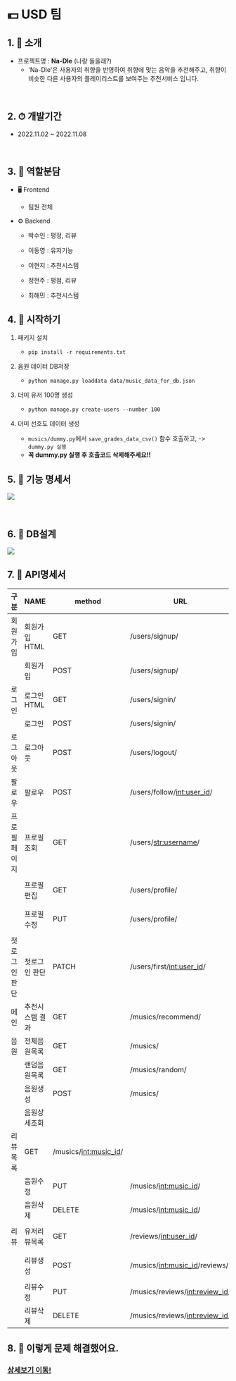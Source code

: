 #  💵 USD 팀

## 1. 👏 소개
- 프로젝트명 : **Na-Dle** (나랑 들을래?)
  - 'Na-Dle'은 사용자의 취향을 반영하여 취향에 맞는 음악을 추천해주고, 취향이 비슷한 다른 사용자의 플레이리스트를 보여주는 추천서비스 입니다.

<br>

## 2. ⏱︎ 개발기간
- 2022.11.02 ~ 2022.11.08

<br>

## 3. 🦕 역할분담

- 🖥 Frontend
  - 팀원 전체

- ⚙ Backend 
  - 박수인 : 평정, 리뷰
  
  - 이동영 : 유저기능
  
  - 이현지 : 추천시스템
  
  - 정현주 : 평점, 리뷰
  
  - 최해민 : 추천시스템

## 4. 🌌 시작하기

1. 패키지 설치
    - `pip install -r requirements.txt`

2. 음원 데이터 DB저장
    - `python manage.py loaddata data/music_data_for_db.json`

3. 더미 유저 100명 생성
    - `python manage.py create-users --number 100`

4. 더미 선호도 데이터 생성
    - `musics/dummy.py`에서 `save_grades_data_csv()` 함수 호출하고, -> `dummy.py 실행`
    - **꼭 dummy.py 실행 후 호출코드 삭제해주세요!!**

## 5. 📂 기능 명세서

![](https://velog.velcdn.com/images/haeminchoi2/post/3477fd26-c395-4050-b9b9-8426b49ee16d/image.png)


<br>

## 6. 📗 DB설계

![](https://velog.velcdn.com/images/haeminchoi2/post/49400507-c337-4c45-9a06-dd2e6e825d9b/image.png)

## 7. 📕 API명세서

| 구분 | NAME | method | URL | request | response |
| --- | --- | --- | --- | --- | --- |
| 회원가입 | 회원가입HTML | GET | /users/signup/ |  | 회원가입 html |
|  | 회원가입 | POST | /users/signup/ | { ”fullname”:fullname, ”username”:username, ”password”:password } | redirect(”users/signin.html/”) |
| 로그인 | 로그인HTML | GET | /users/signin/ |  | 로그인 html |
|  | 로그인 | POST | /users/signin/ | { ”username”:username, “password”:password } | redirect(”users/first_like.html/”) |
| 로그아웃 | 로그아웃 | POST | /users/logout/ |  | redirect(”users/first_like.html/”) |
| 팔로우 | 팔로우 | POST | /users/follow/<int:user_id>/ | { “follow” } |  |
| 프로필페이지 | 프로필조회 | GET | /users/<str:username>/ |  | { ”id”:id, “my_reviews”:[review Object, music Object], “follower”:[follower Object], “follow”:[follow Object], “last_login”: last_login, “username”:username, “password”:password, “fullname”:fullname, “email”:email, “profile_image”:profile_image, “is_active”:is_active, “is_admin”: is_admin } |
|  | 프로필편집 | GET | /users/profile/ | 로그인 유저 | { ”username”:username, “password”:password,”profile_image”:profile_image,”email”:email, ”fullname”:fullname } |
|  | 프로필수정 | PUT | /users/profile/ | { ”username”:username, “password”:password,”profile_image”:profile_image,”email”:email, ”fullname”:fullname } |  |
| 첫로그인 판단 | 첫로그인 판단 | PATCH | /users/first/<int:user_id>/ | { “is_admin” } |  |
| 메인 | 추천시스템 결과 | GET | /musics/recommend/ |  | { "musics": [music Object] ,"recommend_musics": [music Object],"recommend_users": [User Object] } |
| 음원 | 전체음원목록 | GET | /musics/ |  | {"id": id, "avg_grade": avg_grade, "title": title, "image": image, "artist": artist," album": album, "track_id": track_id } |
|  | 랜덤음원목록 | GET | /musics/random/ | {”limit”: limit} | {"id": id, "avg_grade": avg_grade, "title": title, "image": image, "artist": artist," album": album, "track_id": track_id } |
|  | 음원생성 | POST | /musics/ | {”title”:title, ”image”:image, ”artist”:artist, ”album”:album } |  |
|  | 음원상세조회
리뷰목록 | GET | /musics/<int:music_id>/ |  | {"id": id, "avg_grade": avg_grade, "title": title, "image": image, "artist": artist," album": album, "track_id": track_id, “reviews”:[Review Object] } |
|  | 음원수정 | PUT | /musics/<int:music_id>/ | {”title”:title, ”image”:image, ”artist”:artist, ”album”:album } |  |
|  | 음원삭제 | DELETE | /musics/<int:music_id>/ |  |  |
| 리뷰 | 유저리뷰목록 | GET | /reviews/<int:user_id>/ |  | {"id": id, "user": username, "music": [music Object],"content": content, "created_at":created_at, "updated_at": updated_at, "grade": grade } |
|  | 리뷰생성 | POST | /musics/<int:music_id>/reviews/ | { ”content”:content, ”grade”:grade } | {"id": id, "user": user, "user_id": user_id "content": content, "created_at": created_at, "updated_at": updated_at, "grade": grade "music": music_id} |
|  | 리뷰수정 | PUT | /musics/reviews/<int:review_id>/ | { ”content”:content, ”grade”:grade } | {"content": content,"grade": grade} |
|  | 리뷰삭제 | DELETE | /musics/reviews/<int:review_id>/ |  |  |

## 8. 🍺 이렇게 문제 해결했어요.
### <a href="https://github.com/sparta-USD/Na-dle/wiki/%ED%8A%B8%EB%9F%AC%EB%B8%94%EC%8A%88%ED%8C%85">상세보기 이동!</a>
